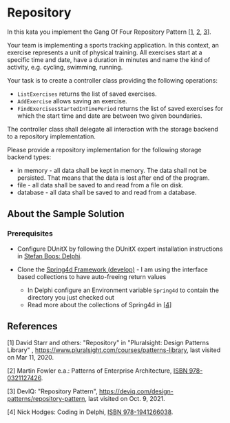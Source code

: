 # Repository

In this kata you implement the Gang Of Four Repository Pattern [[1](#ref-1), [2](#ref-2), [3](#ref-3)].

Your team is implementing a sports tracking application. In this context, an exercise represents a unit of physical training. All exercises start at a specific time and date, have a duration in minutes and name the kind of activity, e.g. cycling, swimming, running.

Your task is to create a controller class providing the following operations:

* `ListExercises` returns the list of saved exercises.
* `AddExercise` allows saving an exercise.
* `FindExercisesStartedInTimePeriod` returns the list of saved exercises for which the start time and date are between two given boundaries.

The controller class shall delegate all interaction with the storage backend to a repository implementation.

Please provide a repository implementation for the following storage backend types:

* in memory - all data shall be kept in memory. The data shall not be persisted. That means that the data is lost after end of the program.
* file - all data shall be saved to and read from a file on disk.
* database - all data shall be saved to and read from a database.

## About the Sample Solution

### Prerequisites

* Configure DUnitX by following the DUnitX expert installation instructions in [Stefan Boos: Delphi](https://wonderbird.github.io/pages/software-crafting/programming-languages/delphi.html).

* Clone the [Spring4d Framework (develop)](https://bitbucket.org/sglienke/spring4d/src/develop/) - I am using the interface based collections to have auto-freeing return values
  * In Delphi configure an Environment variable `Spring4d` to contain the directory you just checked out
  * Read more about the collections of Spring4d in [[4]](ref-4)

## References

<a name="ref-1">[1]</a> David Starr and others: "Repository" in "Pluralsight: Design Patterns Library"
, https://www.pluralsight.com/courses/patterns-library, last visited on Mar 11, 2020.

<a name="ref-2">[2]</a> Martin Fowler e.a.: Patterns of Enterprise Architecture, [ISBN 978-0321127426](https://isbnsearch.org/isbn/9780321127426).

<a name="ref-3">[3]</a> DevIQ: "Repository Pattern", https://deviq.com/design-patterns/repository-pattern, last visited on Oct. 9, 2021.

<a name="ref-4">[4]</a> Nick Hodges: Coding in Delphi, [ISBN 978-1941266038](https://www.amazon.de/Coding-Delphi-Nick-Hodges/dp/1941266037/).
